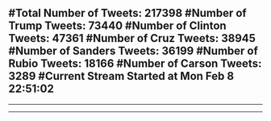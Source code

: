 #Total Number of Tweets: 217398 
#Number of Trump Tweets: 73440
#Number of Clinton Tweets: 47361
#Number of Cruz Tweets: 38945
#Number of Sanders Tweets: 36199
#Number of Rubio Tweets: 18166
#Number of Carson Tweets: 3289
#Current Stream Started at Mon Feb  8 22:51:02
---
---
---
